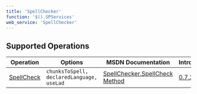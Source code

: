 ```yaml
---
title: 'SpellChecker'
function: '$().SPServices'
web_service: 'SpellChecker'
---
```


## Supported Operations

| Operation | Options | MSDN Documentation | Introduced |
| --------- | ------- | ------------------ | ---------- |
| [SpellCheck](SpellChecker/SpellCheck.md) | `chunksToSpell, declaredLanguage, useLad` | [SpellChecker.SpellCheck Method](http://msdn.microsoft.com/en-us/library/microsoft.sharepoint.publishing.spellchecker.spellcheck.aspx) | [0.7.2](http://spservices.codeplex.com/releases/view/81401) |
